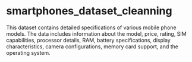 # smartphones_dataset_cleanning
This dataset contains detailed specifications of various mobile phone models. The data includes information about the model, price, rating, SIM capabilities, processor details, RAM, battery specifications, display characteristics, camera configurations, memory card support, and the operating system.
